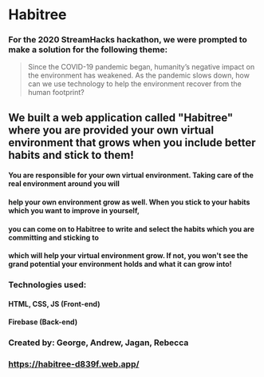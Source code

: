 # Habitree

### For the 2020 StreamHacks hackathon, we were prompted to make a solution for the following theme:
> Since the COVID-19 pandemic began, humanity’s negative impact on the environment has weakened. 
> As the pandemic slows down, how can we use technology to help the environment recover from the human footprint?

## We built a web application called "Habitree" where you are provided your own virtual environment that grows when you include better habits and stick to them!

#### You are responsible for your own virtual environment. Taking care of the real environment around you will 
#### help your own environment grow as well. When you stick to your habits which you want to improve in yourself,
#### you can come on to Habitree to write and select the habits which you are committing and sticking to 
#### which will help your virtual environment grow. If not, you won't see the grand potential your environment holds and what it can grow into!

### Technologies used:
#### HTML, CSS, JS (Front-end)
#### Firebase (Back-end)

### Created by: George, Andrew, Jagan, Rebecca
### https://habitree-d839f.web.app/
